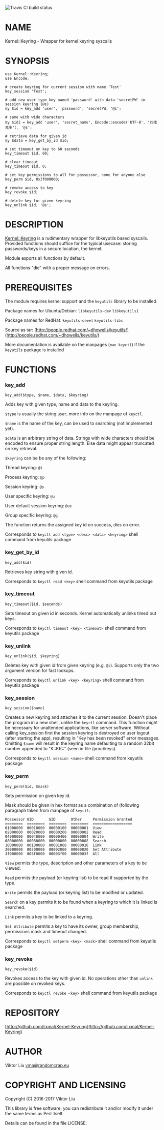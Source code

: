 <div>
    <p>
        <img src="https://travis-ci.org/lixmal/Kernel-Keyring.png?branch=master" alt="Travis CI build status">
    </p>
</div>

# NAME

Kernel::Keyring - Wrapper for kernel keyring syscalls

# SYNOPSIS

    use Kernel::Keyring;
    use Encode;

    # create keyring for current session with name 'Test'
    key_session 'Test';

    # add new user type key named 'password' with data 'secretPW' in session keyring (@s)
    my $id = key_add 'user', 'password', 'secretPW, '@s';

    # same with wide characters
    my $id2 = key_add 'user', 'secret_name', Encode::encode('UTF-8', '刘维克多'), '@s';

    # retrieve data for given id
    my $data = key_get_by_id $id;

    # set timeout on key to 60 seconds
    key_timeout $id, 60;

    # clear timeout
    key_timeout $id, 0;

    # set key permissions to all for possessor, none for anyone else
    key_perm $id, 0x3f000000;

    # revoke access to key
    key_revoke $id;

    # delete key for given keyring
    key_unlink $id, '@s';

# DESCRIPTION

[Kernel::Keyring](https://metacpan.org/pod/Kernel::Keyring) is a rudimentary wrapper for libkeyutils based syscalls.
Provided functions should suffice for the typical usecase: storing passwords/keys in a secure location, the kernel.

Module exports all functions by default.

All functions "die" with a proper message on errors.

# PREREQUISITES

The module requires kernel support and the `keyutils` library to be installed.

Package names for Ubuntu/Debian: `libkeyutils-dev` `libkeyutils1`

Package names for RedHat: `keyutils-devel` `keyutils-libs`

Source as tar: [http://people.redhat.com/~dhowells/keyutils/](http://people.redhat.com/~dhowells/keyutils/)

More documentation is available on the manpages (`man keyctl`) if the `keyutils` package is installed

# FUNCTIONS

### key\_add

    key_add($type, $name, $data, $keyring)

Adds key with given type, name and data to the keyring.

`$type` is usually the string `user`, more info on the manpage of `keyctl`.

`$name` is the name of the key, can be used to searching (not implemented yet).

`$data` is an arbitrary string of data. Strings with wide characters should be encoded to ensure proper string length.
Else data might appear truncated on key retrieval.

`$keyring` can be be any of the following:

Thread keyring: `@t`

Process keyring: `@p`

Session keyring: `@s`

User specific keyring: `@u`

User default session keyring: `@us`

Group specific keyring: `@g`

The function returns the assigned key id on success, dies on error.

Corresponds to `keyctl add <type> <desc> <data> <keyring>` shell command from keyutils package

### key\_get\_by\_id

    key_add($id)

Retrieves key string with given id.

Corresponds to `keyctl read <key>` shell command from keyutils package

### key\_timeout

    key_timeout($id, $seconds)

Sets timeout on given id in seconds. Kernel automatically unlinks timed out keys.

Corresponds to `keyctl timeout <key> <timeout>` shell command from keyutils package

### key\_unlink

    key_unlink($id, $keyring)

Deletes key with given id from given keyring (e.g. `@s`). Supports only the two argument version for fast lookups.

Corresponds to `keyctl unlink <key> <keyring>` shell command from keyutils package

### key\_session

    key_session($name)

Creates a new keyring and attaches it to the current session. Doesn't place the program in a new shell, unlike the `keyctl` command.
This function might be necessary for unattended applications, like server software.
Without calling key\_session first the session keyring is destroyed on user logout (after starting the app), resulting in "Key has been revoked" error messages.
Omitting `$name` will result in the keyring name defaulting to a random 32bit number appended to "K::KR::" (seen in file /proc/keys).

Corresponds to `keyctl session <name>` shell command from keyutils package

### key\_perm

    key_perm($id, $mask)

Sets permission on given key id.

Mask should be given in hex format
as a combination of (following paragraph taken from manpage of `keyctl`:

    Possessor UID       GID       Other     Permission Granted
    ========  ========  ========  ========  ==================
    01000000  00010000  00000100  00000001  View
    02000000  00020000  00000200  00000002  Read
    04000000  00040000  00000400  00000004  Write
    08000000  00080000  00000800  00000008  Search
    10000000  00100000  00001000  00000010  Link
    20000000  00200000  00002000  00000020  Set Attribute
    3f000000  003f0000  00003f00  0000003f  All

`View` permits the type, description and other parameters of a key to be viewed.

`Read` permits the payload (or keyring list) to be read if supported by the type.

`Write` permits the payload (or keyring list) to be modified or updated.

`Search` on a key permits it to be found when a keyring to which it is linked is searched.

`Link` permits a key to be linked to a keyring.

`Set Attribute` permits a key to have its owner, group membership, permissions mask and timeout changed.

Corresponds to `keyctl setperm <key> <mask>` shell command from keyutils package

### key\_revoke

    key_revoke($id)

Revokes access to the key with given id. No operations other than `unlink` are possible on revoked keys.

Corresponds to `keyctl revoke <key>` shell command from keyutils package

# REPOSITORY

[http://github.com/lixmal/Kernel-Keyring](http://github.com/lixmal/Kernel-Keyring)

# AUTHOR

Viktor Liu <vma@randomcrap.eu>

# COPYRIGHT AND LICENSING

Copyright (C) 2016-2017 Viktor Liu

This library is free software; you can redistribute it and/or modify
it under the same terms as Perl itself.

Details can be found in the file LICENSE.
